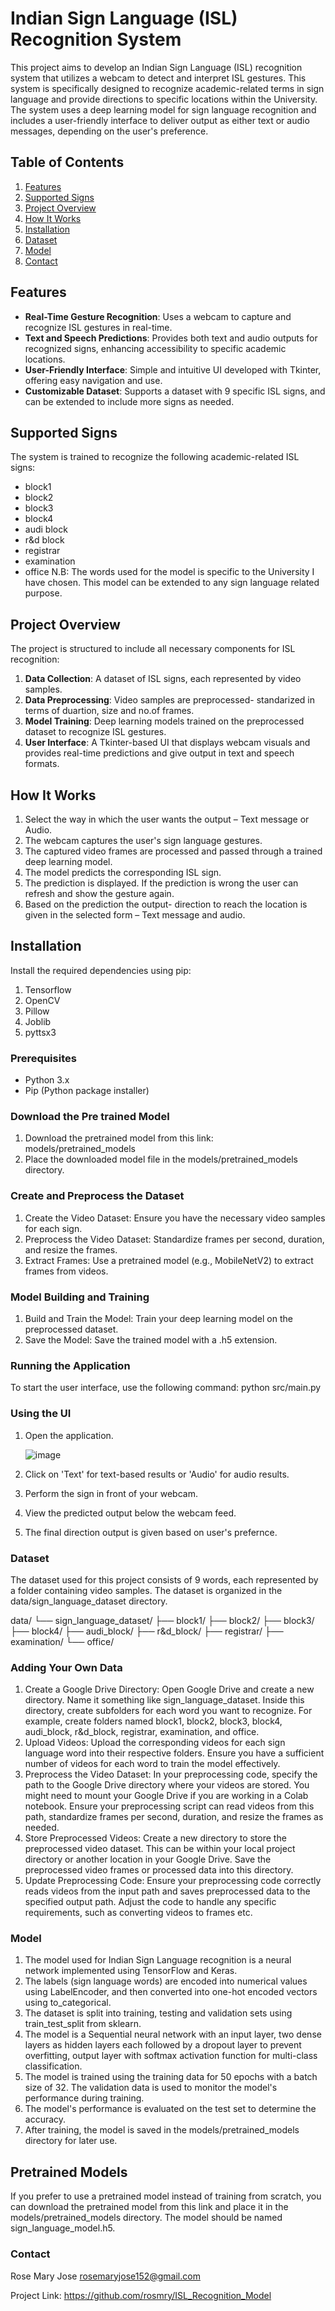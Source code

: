 # Indian Sign Language (ISL) Recognition System

This project aims to develop an Indian Sign Language (ISL) recognition system that utilizes a webcam to detect and interpret ISL gestures. This system is specifically designed to recognize academic-related terms in sign language and provide directions to specific locations within the University. The system uses a deep learning model for sign language recognition and includes a user-friendly interface to deliver output as either text or audio messages, depending on the user's preference.

## Table of Contents
1. [Features](#features)
2. [Supported Signs](#supported-signs)
3. [Project Overview](#project-overview)
4. [How It Works](#how-it-works)
5. [Installation](#installation)
6. [Dataset](#dataset)
7. [Model](#model)
8. [Contact](#contact)

## Features
- **Real-Time Gesture Recognition**: Uses a webcam to capture and recognize ISL gestures in real-time.
- **Text and Speech Predictions**: Provides both text and audio outputs for recognized signs, enhancing accessibility to specific academic locations.
- **User-Friendly Interface**: Simple and intuitive UI developed with Tkinter, offering easy navigation and use.
- **Customizable Dataset**: Supports a dataset with 9 specific ISL signs, and can be extended to include more signs as needed.

## Supported Signs
The system is trained to recognize the following academic-related ISL signs:
- block1
- block2
- block3
- block4
- audi block
- r&d block
- registrar
- examination
- office
N.B: The words used for the model is specific to the University I have chosen. This model can be extended to any sign language related purpose.

## Project Overview
The project is structured to include all necessary components for ISL recognition:
1. **Data Collection**: A dataset of ISL signs, each represented by video samples.
2. **Data Preprocessing**: Video samples are preprocessed- standarized in terms of duartion, size and no.of frames.
3. **Model Training**: Deep learning models trained on the preprocessed dataset to recognize ISL gestures.
4. **User Interface**: A Tkinter-based UI that displays webcam visuals and provides real-time predictions and give output in text and speech formats.

## How It Works
1. Select the way in which the user wants the output – Text message or Audio.
2. The webcam captures the user's sign language gestures.
3. The captured video frames are processed and passed through a trained deep learning model.
4. The model predicts the corresponding ISL sign.
5. The prediction is displayed. If the prediction is wrong the user can refresh and show the gesture again.
6. Based on the prediction the output- direction to reach the location is given in the selected form – Text message and audio.
 
## Installation
Install the required dependencies using pip:
1. Tensorflow
2. OpenCV
3. Pillow
4. Joblib
5. pyttsx3

### Prerequisites
- Python 3.x
- Pip (Python package installer)

### Download the Pre trained Model
1. Download the pretrained model from this link: models/pretrained_models
2. Place the downloaded model file in the models/pretrained_models directory.

### Create and Preprocess the Dataset
1. Create the Video Dataset: Ensure you have the necessary video samples for each sign.
2. Preprocess the Video Dataset: Standardize frames per second, duration, and resize the frames.
3. Extract Frames: Use a pretrained model (e.g., MobileNetV2) to extract frames from videos.

### Model Building and Training
1. Build and Train the Model: Train your deep learning model on the preprocessed dataset.
2. Save the Model: Save the trained model with a .h5 extension.

### Running the Application
To start the user interface, use the following command:
python src/main.py

### Using the UI
1. Open the application.
   
   ![image](https://github.com/rosmry/ISL_Recognition_Model/assets/131836824/3b3be516-0b8b-4294-b1af-1a59692cc1db)


3. Click on 'Text' for text-based results or 'Audio' for audio results.
   
4. Perform the sign in front of your webcam.
5. View the predicted output below the webcam feed.
6. The final direction output is given based on user's prefernce.

### Dataset
The dataset used for this project consists of 9 words, each represented by a folder containing video samples. The dataset is organized in the data/sign_language_dataset directory.

data/
└── sign_language_dataset/
    ├── block1/
    ├── block2/
    ├── block3/
    ├── block4/
    ├── audi_block/
    ├── r&d_block/
    ├── registrar/
    ├── examination/
    └── office/

### Adding Your Own Data
1. Create a Google Drive Directory: Open Google Drive and create a new directory. Name it something like sign_language_dataset.
Inside this directory, create subfolders for each word you want to recognize. For example, create folders named block1, block2, block3, block4, audi_block, r&d_block, registrar, examination, and office.
2. Upload Videos: Upload the corresponding videos for each sign language word into their respective folders. Ensure you have a sufficient number of videos for each word to train the model effectively.
3. Preprocess the Video Dataset: In your preprocessing code, specify the path to the Google Drive directory where your videos are stored. You might need to mount your Google Drive if you are working in a Colab notebook. Ensure your preprocessing script can read videos from this path, standardize frames per second, duration, and resize the frames as needed.
4. Store Preprocessed Videos: Create a new directory to store the preprocessed video dataset. This can be within your local project directory or another location in your Google Drive. Save the preprocessed video frames or processed data into this directory.
5. Update Preprocessing Code: Ensure your preprocessing code correctly reads videos from the input path and saves preprocessed data to the specified output path. Adjust the code to handle any specific requirements, such as converting videos to frames etc.

### Model
1. The model used for Indian Sign Language recognition is a neural network implemented using TensorFlow and Keras.
2. The labels (sign language words) are encoded into numerical values using LabelEncoder, and then converted into one-hot encoded vectors using to_categorical.
3. The dataset is split into training, testing and validation sets using train_test_split from sklearn.
4. The model is a Sequential neural network with an input layer, two dense layers as hidden layers each followed by a dropout layer to prevent overfitting, output layer with softmax activation function for multi-class classification.
5. The model is trained using the training data for 50 epochs with a batch size of 32. The validation data is used to monitor the model's performance during training.
6. The model's performance is evaluated on the test set to determine the accuracy.
7. After training, the model is saved in the models/pretrained_models directory for later use.

## Pretrained Models
If you prefer to use a pretrained model instead of training from scratch, you can download the pretrained model from this link and place it in the models/pretrained_models directory. The model should be named sign_language_model.h5.

### Contact
Rose Mary Jose 
rosemaryjose152@gmail.com

Project Link: https://github.com/rosmry/ISL_Recognition_Model


